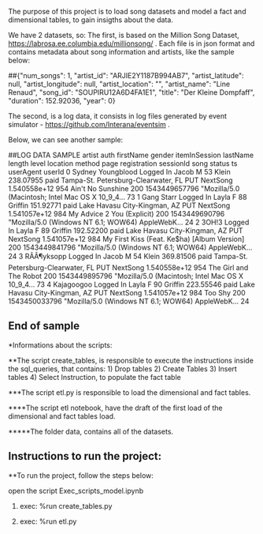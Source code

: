 The purpose of this project is to load song datasets and model a fact and dimensional tables, to gain insigths about the data.

We have 2 datasets, so:
The first, is based on the Million Song Dataset, https://labrosa.ee.columbia.edu/millionsong/ .
Each file is in json format and contains metadata about song information and artists, like the sample below:

##{"num_songs": 1, "artist_id": "ARJIE2Y1187B994AB7", "artist_latitude": null, "artist_longitude": null, "artist_location": "", "artist_name": "Line Renaud", "song_id": "SOUPIRU12A6D4FA1E1", "title": "Der Kleine Dompfaff", "duration": 152.92036, "year": 0}

The second, is a log data, it consists in log files generated by event simulator - https://github.com/Interana/eventsim .

Below, we can see another sample:

##LOG DATA SAMPLE
artist  auth  firstName  gender  itemInSession  lastName  length  level  location  method  page  registration  sessionId  song  status  ts  userAgent  userId
0  Sydney Youngblood  Logged In  Jacob  M  53  Klein  238.07955  paid  Tampa-St. Petersburg-Clearwater, FL  PUT  NextSong  1.540558e+12  954  Ain't No Sunshine  200  1543449657796  "Mozilla/5.0 (Macintosh; Intel Mac OS X 10_9_4...  73
1  Gang Starr  Logged In  Layla  F  88  Griffin  151.92771  paid  Lake Havasu City-Kingman, AZ  PUT  NextSong  1.541057e+12  984  My Advice 2 You (Explicit)  200  1543449690796  "Mozilla/5.0 (Windows NT 6.1; WOW64) AppleWebK...  24
2  3OH!3  Logged In  Layla  F  89  Griffin  192.52200  paid  Lake Havasu City-Kingman, AZ  PUT  NextSong  1.541057e+12  984  My First Kiss (Feat. Ke$ha) [Album Version]  200  1543449841796  "Mozilla/5.0 (Windows NT 6.1; WOW64) AppleWebK...  24
3  RÃÂ¶yksopp  Logged In  Jacob  M  54  Klein  369.81506  paid  Tampa-St. Petersburg-Clearwater, FL  PUT  NextSong  1.540558e+12  954  The Girl and The Robot  200  1543449895796  "Mozilla/5.0 (Macintosh; Intel Mac OS X 10_9_4...  73
4  Kajagoogoo  Logged In  Layla  F  90  Griffin  223.55546  paid  Lake Havasu City-Kingman, AZ  PUT  NextSong  1.541057e+12  984  Too Shy  200  1543450033796  "Mozilla/5.0 (Windows NT 6.1; WOW64) AppleWebK...  24

## End of sample

*Informations about the scripts:

**The script create_tables, is responsible to execute the instructions inside the sql_queries, that contains:
1)
Drop tables
2)
Create Tables
3)
Insert tables
4)
Select Instruction, to populate the fact table

***The script etl.py is responsible to load the dimensional and fact tables.

****The script etl notebook, have the draft of the first load of the dimensional and fact tables load.

*****The folder data, contains all of the datasets.

## Instructions to run the project:

**To run the project, follow the steps below:

open the script Exec_scripts_model.ipynb

1) exec:
%run create_tables.py

2) exec:
%run etl.py
